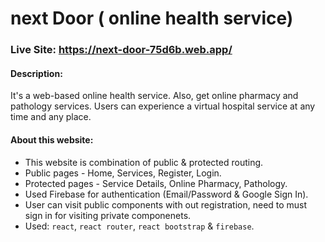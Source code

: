 # next Door ( online health  service)
### Live Site: https://next-door-75d6b.web.app/

#### Description: 
It's a web-based online health service. Also, get online pharmacy and pathology services. Users can experience a virtual hospital service at any time and any place.
#### About this website:
   * This website is combination of public & protected routing.
   * Public pages - Home, Services, Register, Login.
   * Protected pages - Service Details, Online Pharmacy, Pathology.
   * Used Firebase for authentication (Email/Password & Google Sign In).
   * User can visit public components with out registration, need to must sign in for visiting private componenets.
   * Used: `react`, `react router`, `react bootstrap` & `firebase`.
    

